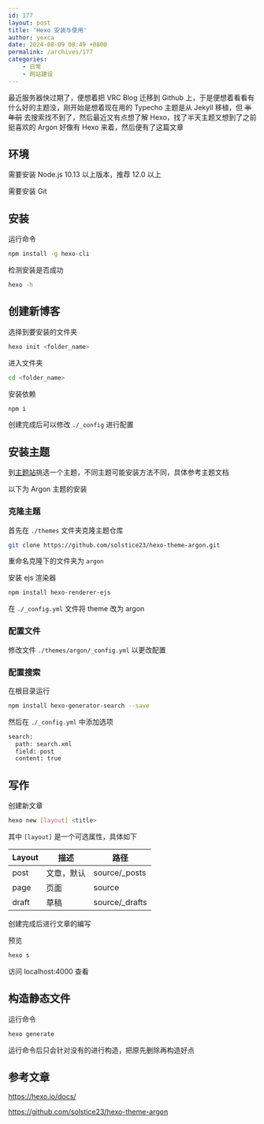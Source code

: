 ```yaml
---
id: 177
layout: post
title: 'Hexo 安装与使用'
author: yexca
date: 2024-08-09 08:49 +0800
permalink: /archives/177
categories:
    - 日常
    - 网站建设
---  
```


最近服务器快过期了，便想着把 VRC Blog 迁移到 Github 上，于是便想着看看有什么好的主题没，刚开始是想着现在用的 Typecho 主题是从 Jekyll 移植，但 ~~半年前~~ 去搜索找不到了，然后最近又有点想了解 Hexo，找了半天主题又想到了之前挺喜欢的 Argon 好像有 Hexo 来着，然后便有了这篇文章

## 环境

需要安装 Node.js 10.13 以上版本，推荐 12.0 以上

需要安装 Git

## 安装

运行命令

```bash
npm install -g hexo-cli
```

检测安装是否成功

```bash
hexo -h
```

## 创建新博客

选择到要安装的文件夹

```bash
hexo init <folder_name>
```

进入文件夹

```bash
cd <folder_name>
```

安装依赖

```bash
npm i
```

创建完成后可以修改 `./_config` 进行配置

## 安装主题

到[主题站](https://hexo.io/themes/)挑选一个主题，不同主题可能安装方法不同，具体参考主题文档

以下为 Argon 主题的安装

### 克隆主题

首先在 `./themes` 文件夹克隆主题仓库

```bash
git clone https://github.com/solstice23/hexo-theme-argon.git
```

重命名克隆下的文件夹为 `argon`

安装 ejs 渲染器

```bash
npm install hexo-renderer-ejs
```

在 `./_config.yml` 文件将 theme 改为 argon

### 配置文件

修改文件 `./themes/argon/_config.yml` 以更改配置

### 配置搜索

在根目录运行

```bash
npm install hexo-generator-search --save
```

然后在 `./_config.yml` 中添加选项

```bash
search:
  path: search.xml
  field: post
  content: true
```

## 写作

创建新文章

```bash
hexo new [layout] <title>
```

其中 `[layout]` 是一个可选属性，具体如下

| Layout | 描述       | 路径           |
| ------ | ---------- | -------------- |
| post   | 文章，默认 | source/_posts  |
| page   | 页面       | source         |
| draft  | 草稿       | source/_drafts |

创建完成后进行文章的编写

预览

```bash
hexo s
```

访问 localhost:4000 查看

## 构造静态文件

运行命令

```bash
hexo generate
```

运行命令后只会针对没有的进行构造，把原先删除再构造好点

## 参考文章

<https://hexo.io/docs/>

<https://github.com/solstice23/hexo-theme-argon>